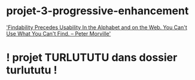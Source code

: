 # projet-3-progressive-enhancement


['Findability Precedes Usability In the Alphabet and on the Web. You Can't Use What You Can't Find. – Peter Morville'](https://github.com/becodeorg/BXLCentral/tree/master/Projects/3-progressive-enhancement)


# ! projet TURLUTUTU dans dossier turlututu !
